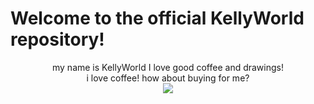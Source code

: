 # Welcome to the official KellyWorld repository!

<p align="center">
my name is KellyWorld I love good coffee and drawings!<br>i love coffee! how about buying for me?</br>
 <img src="https://img.shields.io/github/stars/sebastianjn/KellyWorld.svg">
 <img src= "https://img.shields.io/github/followers/sebastianjn.svg?style=
  </a>

</p>

